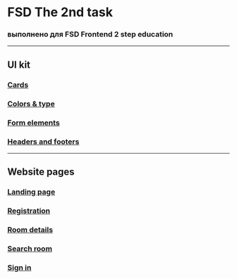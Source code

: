 # FSD The 2nd task
### выполнено для FSD Frontend 2 step education
---
## UI kit

### [Cards](https://hahahayabanan.github.io/FSD-2nd-task/dist/cards.html)
### [Colors & type](https://hahahayabanan.github.io/FSD-2nd-task/dist/colors-and-type.html)
### [Form elements](https://hahahayabanan.github.io/FSD-2nd-task/dist/form-elements.html)
### [Headers and footers](https://hahahayabanan.github.io/FSD-2nd-task/dist/headers-and-footers.html)
---
## Website pages

### [Landing page](https://hahahayabanan.github.io/FSD-2nd-task/dist/landing-page.html)
### [Registration](https://hahahayabanan.github.io/FSD-2nd-task/dist/registration.html)
### [Room details](https://hahahayabanan.github.io/FSD-2nd-task/dist/room-details.html)
### [Search room](https://hahahayabanan.github.io/FSD-2nd-task/dist/search-room.html)
### [Sign in](https://hahahayabanan.github.io/FSD-2nd-task/dist/sign-in.html)
